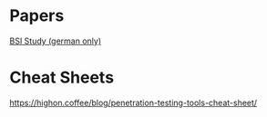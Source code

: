 # Papers
[BSI Study (german only)](https://www.bsi.bund.de/SharedDocs/Downloads/DE/BSI/Publikationen/Studien/Penetrationstest/penetrationstest_pdf.pdf)

# Cheat Sheets
https://highon.coffee/blog/penetration-testing-tools-cheat-sheet/
